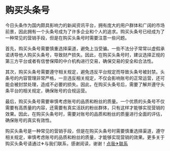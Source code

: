 # 购买头条号

今日头条作为国内颇具影响力的新闻资讯平台，拥有庞大的用户群体和广阔的市场前景，因此拥有一个头条号成为了许多企业和个人的追求。购买头条号已经成为了一种常见的营销手段，但是在购买头条号时需要注意一些问题。

首先，购买头条号需要慎重选择渠道，避免上当受骗。一些不法分子常常以虚假承诺诱导他人购买头条号，导致财产损失。因此，在购买头条号时，建议选择正规的第三方平台或者有信誉保障的中介机构进行交易，确保交易的安全和合法性。

其次，购买头条号需要遵守相关规定，避免违反平台规定而导致头条号被封禁。头条号的内容管理非常严格，一旦违反相关规定，不仅会影响账号的正常运营，还可能会被封禁处理，造成不必要的损失。因此，在购买头条号后，需要了解并遵守头条平台的相关规定，确保账号的合规运营。

最后，购买头条号需要审慎考虑账号的品质和粉丝的质量。一个优质的头条号不仅需要有高质量的内容，还需要有真实活跃的粉丝群体，只有这样才能够实现营销的效果。因此，在购买头条号时，需要对账号的品质和粉丝的质量进行全面的评估，确保账号的真实有效性。

购买头条号是一种常见的营销手段，但是在购买头条号时需要慎重选择渠道，遵守相关规定，审慎考虑账号的品质和粉丝的质量，才能够实现营销的效果。更多关于购买头条号请通过✈与我们联系，感谢阅读，谢谢！[点我✈联系](https://abc.k02.cc)